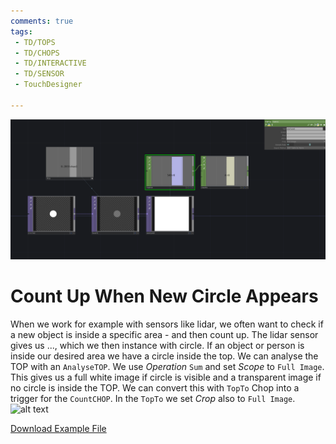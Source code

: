 ```yaml
---
comments: true
tags:
 - TD/TOPS
 - TD/CHOPS
 - TD/INTERACTIVE
 - TD/SENSOR
 - TouchDesigner

---
```


![Count Up When New Circle Appears](../img/CountUpWhenNewCircleAppears.png)

# Count Up When New Circle Appears

When we work for example with sensors like lidar, we often want to check if a new object is inside a specific area - and then count up. 
The lidar sensor gives us ..., which we then instance with circle. If an object or person is inside our desired area we have a circle inside the top. We can analyse the TOP with an `AnalyseTOP`. We use *Operation* `Sum` and set *Scope* to `Full Image`.
This gives us a full white image if circle is visible and a transparent image if no circle is inside the TOP. We can convert this with `TopTo` Chop into a trigger for the `CountCHOP`. In the `TopTo` we set *Crop* also to `Full Image`.![alt text](image.png)


[Download Example File](../files/CountUpWhenNewCircleAppears.tox)
